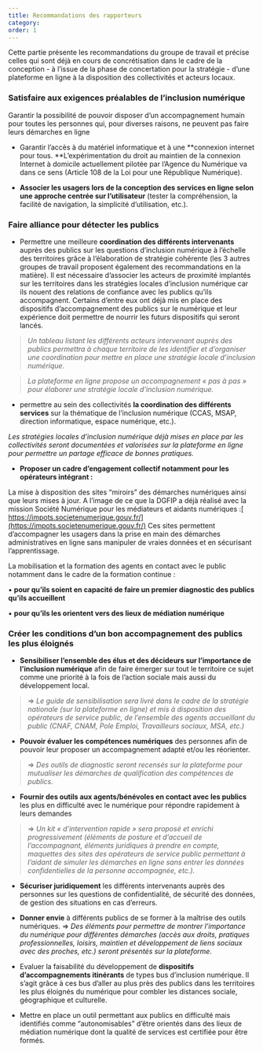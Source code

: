 ```yaml
---
title: Recommandations des rapporteurs
category:
order: 1
---
```


Cette partie pr&eacute;sente les recommandations du groupe de travail et pr&eacute;cise celles qui sont d&eacute;j&agrave; en cours de concr&eacute;tisation dans le cadre de la conception - &agrave; l’issue de la phase de concertation pour la strat&eacute;gie - d’une plateforme en ligne &agrave; la disposition des collectivit&eacute;s et acteurs locaux.

### **Satisfaire aux exigences pr&eacute;alables de l’inclusion num&eacute;rique**

Garantir la possibilit&eacute; de pouvoir disposer d’un accompagnement humain pour toutes les personnes qui, pour diverses raisons, ne peuvent pas faire leurs d&eacute;marches en ligne

* Garantir l’acc&egrave;s &agrave; du mat&eacute;riel informatique et &agrave; une **connexion internet pour tous.&nbsp;**L’exp&eacute;rimentation du droit au maintien de la connexion Internet &agrave; domicile actuellement pilot&eacute;e par l’Agence du Num&eacute;rique va dans ce sens (Article 108 de la Loi pour une R&eacute;publique Num&eacute;rique).

* **Associer les usagers lors de la conception des services en ligne selon une approche centr&eacute;e sur l’utilisateur** (tester la compr&eacute;hension, la facilit&eacute; de navigation, la simplicit&eacute; d’utilisation, etc.).

### Faire alliance pour d&eacute;tecter les publics

* Permettre une meilleure **coordination des diff&eacute;rents intervenants** aupr&egrave;s des publics sur les questions d’inclusion num&eacute;rique &agrave; l’&eacute;chelle des territoires gr&acirc;ce &agrave; l’&eacute;laboration de strat&eacute;gie coh&eacute;rente (les 3 autres groupes de travail proposent &eacute;galement des recommandations en la mati&egrave;re). Il est n&eacute;cessaire d’associer les acteurs de proximit&eacute; implant&eacute;s sur les territoires dans les strat&eacute;gies locales d’inclusion num&eacute;rique car ils nouent des relations de confiance avec les publics qu’ils accompagnent. Certains d’entre eux ont d&eacute;j&agrave; mis en place des dispositifs d’accompagnement des publics sur le num&eacute;rique et leur exp&eacute;rience doit permettre de nourrir les futurs dispositifs qui seront lanc&eacute;s.

> *Un tableau listant les diff&eacute;rents acteurs intervenant aupr&egrave;s des publics permettra &agrave; chaque territoire de les identifier et d’organiser une coordination pour mettre en place une strat&eacute;gie locale d’inclusion num&eacute;rique.*

> *La plateforme en ligne propose un accompagnement &laquo; pas &agrave; pas &raquo; pour &eacute;laborer une strat&eacute;gie locale d’inclusion num&eacute;rique.*

* permettre au sein des collectivit&eacute;s **la coordination des diff&eacute;rents services** sur la th&eacute;matique de l’inclusion num&eacute;rique (CCAS, MSAP, direction informatique, espace num&eacute;rique, etc.).

*Les strat&eacute;gies locales d’inclusion num&eacute;rique d&eacute;j&agrave; mises en place par les collectivit&eacute;s seront document&eacute;es et valoris&eacute;es sur la plateforme en ligne pour permettre un partage efficace de bonnes pratiques.*

* **Proposer un cadre d’engagement collectif notamment pour les op&eacute;rateurs int&eacute;grant :**

La mise &agrave; disposition des sites “miroirs” des d&eacute;marches num&eacute;riques ainsi que leurs mises &agrave; jour. A l’image de ce que la DGFIP a d&eacute;j&agrave; r&eacute;alis&eacute; avec la mission Soci&eacute;t&eacute; Num&eacute;rique pour les m&eacute;diateurs et aidants num&eacute;riques :[ https://impots.societenumerique.gouv.fr/](https://impots.societenumerique.gouv.fr/) Ces sites permettent d’accompagner les usagers dans la prise en main des d&eacute;marches administratives en ligne sans manipuler de vraies donn&eacute;es et en s&eacute;curisant l’apprentissage.

La mobilisation et la formation des agents en contact avec le public notamment dans le cadre de la formation continue :

▪ **pour qu’ils soient en capacit&eacute; de faire un premier diagnostic des publics qu’ils accueillent**

▪ **pour qu’ils les orientent vers des lieux de m&eacute;diation num&eacute;rique**

### **Cr&eacute;er les conditions d’un bon accompagnement des publics les plus &eacute;loign&eacute;s**

* **Sensibiliser l’ensemble des &eacute;lus et des d&eacute;cideurs sur l’importance de l’inclusion num&eacute;rique** afin de faire &eacute;merger sur tout le territoire ce sujet comme une priorit&eacute; &agrave; la fois de l’action sociale mais aussi du d&eacute;veloppement local.

> =&gt; *Le guide de sensibilisation sera livr&eacute; dans le cadre de la strat&eacute;gie nationale (sur la plateforme en ligne) et mis &agrave; disposition des op&eacute;rateurs de service public, de l’ensemble des agents accueillant du public (CNAF, CNAM, Pole Emploi, Travailleurs sociaux, MSA, etc.)*

* **Pouvoir &eacute;valuer les comp&eacute;tences num&eacute;riques** des personnes afin de pouvoir leur proposer un accompagnement adapt&eacute; et/ou les r&eacute;orienter.

> =&gt; *Des outils de diagnostic seront recens&eacute;s sur la plateforme pour mutualiser les d&eacute;marches de qualification des comp&eacute;tences de publics.*

* **Fournir des outils aux agents/b&eacute;n&eacute;voles en contact avec les publics** les plus en difficult&eacute; avec le num&eacute;rique pour r&eacute;pondre rapidement &agrave; leurs demandes

> =&gt; *Un kit &laquo; d’intervention rapide &raquo; sera propos&eacute; et enrichi progressivement (&eacute;l&eacute;ments de posture et d’accueil de l’accompagnant, &eacute;l&eacute;ments juridiques &agrave; prendre en compte, maquettes des sites des op&eacute;rateurs de service public permettant &agrave; l’aidant de simuler les d&eacute;marches en ligne sans entrer les donn&eacute;es confidentielles de la personne accompagn&eacute;e, etc.).*

* **S&eacute;curiser juridiquement** les diff&eacute;rents intervenants aupr&egrave;s des personnes sur les questions de confidentialit&eacute;, de s&eacute;curit&eacute; des donn&eacute;es, de gestion des situations en cas d’erreurs.

* **Donner envie** &agrave; diff&eacute;rents publics de se former &agrave; la ma&icirc;trise des outils num&eacute;riques. =&gt; *Des &eacute;l&eacute;ments pour permettre de montrer l’importance du num&eacute;rique pour diff&eacute;rentes d&eacute;marches (acc&egrave;s aux droits, pratiques professionnelles, loisirs, maintien et d&eacute;veloppement de liens sociaux avec des proches, etc.) seront pr&eacute;sent&eacute;s sur la plateforme.*
* Evaluer la faisabilit&eacute; du d&eacute;veloppement de **dispositifs d’accompagnements itin&eacute;rants** de types bus d’inclusion num&eacute;rique. Il s’agit gr&acirc;ce &agrave; ces bus d’aller au plus pr&egrave;s des publics dans les territoires les plus &eacute;loign&eacute;s du num&eacute;rique pour combler les distances sociale, g&eacute;ographique et culturelle.

* Mettre en place un outil permettant aux publics en difficult&eacute; mais identifi&eacute;s comme “autonomisables” d’&ecirc;tre orient&eacute;s dans des lieux de m&eacute;diation num&eacute;rique dont la qualit&eacute; de services est certifi&eacute;e pour &ecirc;tre form&eacute;s.